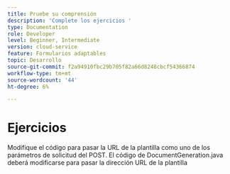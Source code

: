 ```yaml
---
title: Pruebe su comprensión
description: 'Complete los ejercicios '
type: Documentation
role: Developer
level: Beginner, Intermediate
version: cloud-service
feature: Formularios adaptables
topic: Desarrollo
source-git-commit: f2a94910fbc29b705f82a66d8248cbcf54366874
workflow-type: tm+mt
source-wordcount: '44'
ht-degree: 6%

---
```



# Ejercicios

Modifique el código para pasar la URL de la plantilla como uno de los parámetros de solicitud del POST. El código de DocumentGeneration.java deberá modificarse para pasar la dirección URL de la plantilla


